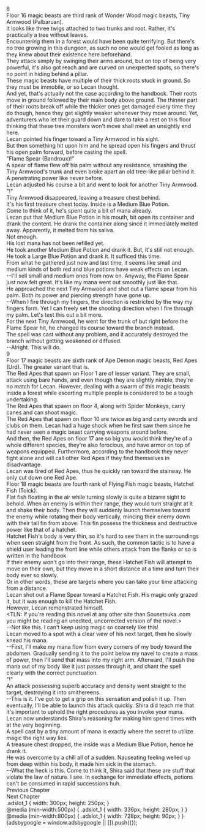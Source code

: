 8<br/>
Floor 16 magic beasts are third rank of Wonder Wood magic beasts, Tiny Armwood (Palbaruan).<br/>
It looks like three twigs attached to two trunks and root. Rather, it's practically a tree without leaves.<br/>
Encountering them in a forest would have been quite terrifying. But there's no tree growing in this dungeon, as such no one would get fooled as long as they knew about their existence here beforehand.<br/>
They attack simply by swinging their arms around, but on top of being very powerful, it's also got reach and are curved on unexpected spots, so there's no point in hiding behind a pillar.<br/>
These magic beasts have multiple of their thick roots stuck in ground. So they must be immobile, or so Lecan thought.<br/>
And yet, that's actually not the case according to the handbook. Their roots move in ground followed by their main body above ground. The thinner part of their roots break off while the thicker ones get damaged every time they do though, hence they get slightly weaker whenever they move around. Yet, adventurers who let their guard down and dare to take a rest on this floor thinking that these tree monsters won't move shall meet an unsightly end here.<br/>
Lecan pointed his finger toward a Tiny Armwood in his sight.<br/>
But then something hit upon him and he spread open his fingers and thrust his open palm forward, before casting the spell.<br/>
"Flame Spear (Bandroux)!"<br/>
A spear of flame flew off his palm without any resistance, smashing the Tiny Armwood's trunk and even broke apart an old tree-like pillar behind it.<br/>
A penetrating power like never before.<br/>
Lecan adjusted his course a bit and went to look for another Tiny Armwood.<br/>
"<Flame Spear>!"<br/>
Tiny Armwood disappeared, leaving a treasure chest behind.<br/>
It's his first treasure chest today. Inside is a Medium Blue Potion.<br/>
Come to think of it, he's spent quite a bit of mana already.<br/>
Lecan put that Medium Blue Potion in his mouth, bit open its container and drank the content. He drank the container along since it immediately melted away. Apparently, it melted from his saliva.<br/>
Not enough.<br/>
His lost mana has not been refilled yet.<br/>
He took another Medium Blue Potion and drank it. But, it's still not enough.<br/>
He took a Large Blue Potion and drank it. It sufficed this time.<br/>
From what he gathered just now and last time, it seems like small and medium kinds of both red and blue potions have weak effects on Lecan.<br/>
--I'll sell small and medium ones from now on. Anyway, the Flame Spear just now felt great. It's like my mana went out smoothly just like that.<br/>
He approached the next Tiny Armwood and shot out a flame spear from his palm. Both its power and piercing strength have gone up.<br/>
--When I fire through my fingers, the direction is restricted by the way my fingers form. Yet I can freely set the shooting direction when I fire through my palm. Let's test this out a bit more.<br/>
For the next Tiny Armwood, he went for the trunk of but right before the Flame Spear hit, he changed its course toward the branch instead.<br/>
The spell was cast without any problem, and it accurately destroyed the branch without getting weakened or diffused.<br/>
--Alright. This will do.<br/>
9<br/>
Floor 17 magic beasts are sixth rank of Ape Demon magic beasts, Red Apes (Urd). The greater variant that is.<br/>
The Red Apes that spawn on Floor 1 are of lesser variant. They are small, attack using bare hands, and even though they are slightly nimble, they're no match for Lecan. However, dealing with a swarm of this magic beasts inside a forest while escorting multiple people is considered to be a tough undertaking.<br/>
The Red Apes that spawn on floor 4, along with Spider Monkeys, carry canes and can shoot magic.<br/>
The Red Apes that spawn on floor 10 are twice as big and carry swords and clubs on them. Lecan had a huge shock when he first saw them since he had never seen a magic beast carrying weapons around before.<br/>
And then, the Red Apes on floor 17 are so big you would think they're of a whole different species, they're also ferocious, and have armor on top of weapons equipped. Furthermore, according to the handbook they never fight alone and will call other Red Apes if they find themselves in disadvantage.<br/>
Lecan was tired of Red Apes, thus he quickly ran toward the stairway. He only cut down one Red Ape.<br/>
Floor 18 magic beasts are fourth rank of Flying Fish magic beasts, Hatchet Fish (Toick).<br/>
Flat fish floating in the air while turning slowly is quite a bizarre sight to behold. When an enemy is within their range, they would turn straight at it and shake their body. Then they will suddenly launch themselves toward the enemy while rotating their body vertically, mincing their enemy down with their tail fin from above. This fin possess the thickness and destructive power like that of a hatchet.<br/>
Hatchet Fish's body is very thin, so it's hard to see them in the surroundings when seen straight from the front. As such, the common tactic is to have a shield user leading the front line while others attack from the flanks or so is written in the handbook<br/>
If their enemy won't go into their range, these Hatchet Fish will attempt to move on their own, but they move in a short distance at a time and turn their body ever so slowly.<br/>
Or in other words, these are targets where you can take your time attacking from a distance.<br/>
Lecan shot out a Flame Spear toward a Hatchet Fish. His magic only grazed it, but it was enough to kill the Hatchet Fish.<br/>
However, Lecan remonstrated himself.<br/>
<TLN: If you're reading this novel at any other site than Sousetsuka .com you might be reading an unedited, uncorrected version of the novel.><br/>
--Not like this. I can't keep using magic so coarsely like this!<br/>
Lecan moved to a spot with a clear view of his next target, then he slowly knead his mana.<br/>
--First, I'll make my mana flow from every corners of my body toward the abdomen. Gradually sending it to the point below my navel to create a mass of power, then I'll send that mass into my right arm. Afterward, I'll push the mana out of my body like it just passes through it, and chant the spell clearly with the correct punctuation.<br/>
"<Flame Spear>!"<br/>
An attack possessing superb accuracy and density went straight to the target, destroying it into smithereens.<br/>
--This is it. I've got to get a grip on this sensation and polish it up. Then eventually, I'll be able to launch this attack quickly. Shira did teach me that it's important to uphold the right procedures as you invoke your mana.<br/>
Lecan now understands Shira's reasoning for making him spend times with <Ignition> at the very beginning.<br/>
A spell cast by a tiny amount of mana is exactly where the secret to utilize magic the right way lies.<br/>
A treasure chest dropped, the inside was a Medium Blue Potion, hence he drank it.<br/>
He was overcome by a chill all of a sudden. Nauseating feeling welled up from deep within his body, it made him sick in the stomach.<br/>
--What the heck is this. Come to think it, Shira said that these are stuff that violate the law of nature. I see. In exchange for immediate effects, potions can't be consumed in rapid successions huh.<br/>
Previous Chapter<br/>
Next Chapter <br/>
.adslot_1 { width: 300px; height: 250px; }<br/>
@media (min-width:500px) { .adslot_1 { width: 336px; height: 280px; } }<br/>
@media (min-width:800px) { .adslot_1 { width: 728px; height: 90px; } }<br/>
(adsbygoogle = window.adsbygoogle || []).push({});<br/>
